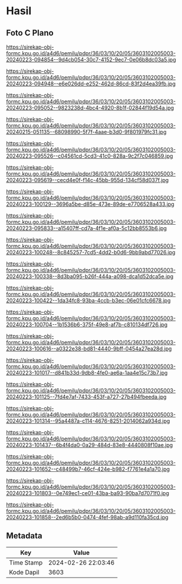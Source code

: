 # Hasil

## Foto C Plano

https://sirekap-obj-formc.kpu.go.id/a4d6/pemilu/pdpr/36/03/10/20/05/3603102005003-20240223-094854--9d4cb054-30c7-4152-9ec7-0e06b8dc03a5.jpg

https://sirekap-obj-formc.kpu.go.id/a4d6/pemilu/pdpr/36/03/10/20/05/3603102005003-20240223-094948--e6e026dd-e252-462d-86cd-83f2d4ea39fb.jpg

https://sirekap-obj-formc.kpu.go.id/a4d6/pemilu/pdpr/36/03/10/20/05/3603102005003-20240223-095052--9823238d-4bc4-4920-8b1f-02844f19d54a.jpg

https://sirekap-obj-formc.kpu.go.id/a4d6/pemilu/pdpr/36/03/10/20/05/3603102005003-20240215-051135--68098990-5f7f-4aae-b3d0-9f801979fc31.jpg

https://sirekap-obj-formc.kpu.go.id/a4d6/pemilu/pdpr/36/03/10/20/05/3603102005003-20240223-095526--c04561cd-5cd3-41c0-828a-9c2f7c046859.jpg

https://sirekap-obj-formc.kpu.go.id/a4d6/pemilu/pdpr/36/03/10/20/05/3603102005003-20240223-095619--cecd4e0f-f14c-45bb-955d-134cf58d037f.jpg

https://sirekap-obj-formc.kpu.go.id/a4d6/pemilu/pdpr/36/03/10/20/05/3603102005003-20240223-100129--3696a5be-d85e-473e-89de-e7706528a433.jpg

https://sirekap-obj-formc.kpu.go.id/a4d6/pemilu/pdpr/36/03/10/20/05/3603102005003-20240223-095833--a15407ff-cd7a-4f1e-af0a-5c12bb8553b6.jpg

https://sirekap-obj-formc.kpu.go.id/a4d6/pemilu/pdpr/36/03/10/20/05/3603102005003-20240223-100248--8c845257-7cd5-4dd2-b0d6-9bb9abd77026.jpg

https://sirekap-obj-formc.kpu.go.id/a4d6/pemilu/pdpr/36/03/10/20/05/3603102005003-20240223-100338--8d3ba095-b26f-444a-a098-dca1d52dca5e.jpg

https://sirekap-obj-formc.kpu.go.id/a4d6/pemilu/pdpr/36/03/10/20/05/3603102005003-20240223-100422--1da34fc8-93ba-4ccb-b3ec-06e01cfc6678.jpg

https://sirekap-obj-formc.kpu.go.id/a4d6/pemilu/pdpr/36/03/10/20/05/3603102005003-20240223-100704--1b1536b6-375f-49e8-af7b-c810134df726.jpg

https://sirekap-obj-formc.kpu.go.id/a4d6/pemilu/pdpr/36/03/10/20/05/3603102005003-20240223-100616--a0322e38-bd81-4440-9bff-0454a27ea28d.jpg

https://sirekap-obj-formc.kpu.go.id/a4d6/pemilu/pdpr/36/03/10/20/05/3603102005003-20240223-101017--d841b33d-9db8-4fe0-ae6a-1aa4e15c73b7.jpg

https://sirekap-obj-formc.kpu.go.id/a4d6/pemilu/pdpr/36/03/10/20/05/3603102005003-20240223-101125--7fd4e7af-7433-453f-a727-27b494fbeeda.jpg

https://sirekap-obj-formc.kpu.go.id/a4d6/pemilu/pdpr/36/03/10/20/05/3603102005003-20240223-101314--95a4487a-c114-4676-8251-2014062a934d.jpg

https://sirekap-obj-formc.kpu.go.id/a4d6/pemilu/pdpr/36/03/10/20/05/3603102005003-20240223-101437--6b4f4da0-0a29-484d-83e8-4440808f10ae.jpg

https://sirekap-obj-formc.kpu.go.id/a4d6/pemilu/pdpr/36/03/10/20/05/3603102005003-20240223-101652--c48499b7-46cf-424e-b982-f7761e4a1a70.jpg

https://sirekap-obj-formc.kpu.go.id/a4d6/pemilu/pdpr/36/03/10/20/05/3603102005003-20240223-101803--0e749ec1-ce01-43ba-ba93-90ba7d7071f0.jpg

https://sirekap-obj-formc.kpu.go.id/a4d6/pemilu/pdpr/36/03/10/20/05/3603102005003-20240223-101858--2ed6b5b0-0474-4fef-98ab-a9d110fa35cd.jpg


## Metadata

| Key        | Value               |
| ---------- | ------------------- |
| Time Stamp | 2024-02-26 22:03:46 |
| Kode Dapil | 3603                |



